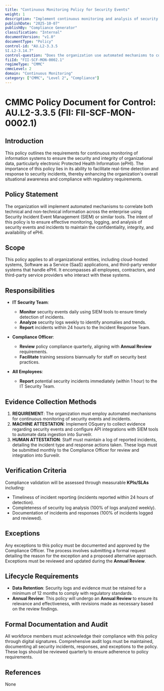 ```yaml
---
title: "Continuous Monitoring Policy for Security Events"
weight: 1
description: "Implement continuous monitoring and analysis of security events to protect ePHI and ensure compliance with regulatory requirements."
publishDate: "2025-10-07"
publishBy: "Compliance Generator"
classification: "Internal"
documentVersion: "v1.0"
documentType: "Policy"
control-id: "AU.L2-3.3.5
SI.L2-3.14.7"
control-question: "Does the organization use automated mechanisms to correlate both technical and non-technical information from across the enterprise by a Security Incident Event Manager (SIEM) or similar automated tool, to enhance organization-wide situational awareness?"
fiiId: "FII-SCF-MON-0002.1"
regimeType: "CMMC"
cmmcLevel: 2
domain: "Continuous Monitoring"
category: ["CMMC", "Level 2", "Compliance"]
---
```


# CMMC Policy Document for Control: AU.L2-3.3.5 (FII: FII-SCF-MON-0002.1)

## Introduction
This policy outlines the requirements for continuous monitoring of information systems to ensure the security and integrity of organizational data, particularly electronic Protected Health Information (ePHI). The importance of this policy lies in its ability to facilitate real-time detection and response to security incidents, thereby enhancing the organization's overall situational awareness and compliance with regulatory requirements.

## Policy Statement
The organization will implement automated mechanisms to correlate both technical and non-technical information across the enterprise using Security Incident Event Management (SIEM) or similar tools. The intent of this policy is to ensure effective monitoring, logging, and analysis of security events and incidents to maintain the confidentiality, integrity, and availability of ePHI.

## Scope
This policy applies to all organizational entities, including cloud-hosted systems, Software as a Service (SaaS) applications, and third-party vendor systems that handle ePHI. It encompasses all employees, contractors, and third-party service providers who interact with these systems.

## Responsibilities
- **IT Security Team**: 
  - **Monitor** security events daily using SIEM tools to ensure timely detection of incidents.
  - **Analyze** security logs weekly to identify anomalies and trends.
  - **Report** incidents within 24 hours to the Incident Response Team.
  
- **Compliance Officer**: 
  - **Review** policy compliance quarterly, aligning with **Annual Review** requirements.
  - **Facilitate** training sessions biannually for staff on security best practices.

- **All Employees**: 
  - **Report** potential security incidents immediately (within 1 hour) to the IT Security Team.

## Evidence Collection Methods
1. **REQUIREMENT**: The organization must employ automated mechanisms for continuous monitoring of security events and incidents.
2. **MACHINE ATTESTATION**: Implement OSquery to collect evidence regarding security events and configure API integrations with SIEM tools to automate data ingestion into Surveilr.
3. **HUMAN ATTESTATION**: Staff must maintain a log of reported incidents, detailing the incident type and response actions taken. These logs must be submitted monthly to the Compliance Officer for review and integration into Surveilr.

## Verification Criteria
Compliance validation will be assessed through measurable **KPIs/SLAs** including:
- Timeliness of incident reporting (incidents reported within 24 hours of detection).
- Completeness of security log analysis (100% of logs analyzed weekly).
- Documentation of incidents and responses (100% of incidents logged and reviewed).

## Exceptions
Any exceptions to this policy must be documented and approved by the Compliance Officer. The process involves submitting a formal request detailing the reason for the exception and a proposed alternative approach. Exceptions must be reviewed and updated during the **Annual Review**.

## Lifecycle Requirements
- **Data Retention**: Security logs and evidence must be retained for a minimum of 12 months to comply with regulatory standards.
- **Annual Review**: This policy will undergo an **Annual Review** to ensure its relevance and effectiveness, with revisions made as necessary based on the review findings.

## Formal Documentation and Audit
All workforce members must acknowledge their compliance with this policy through digital signatures. Comprehensive audit logs must be maintained, documenting all security incidents, responses, and exceptions to the policy. These logs should be reviewed quarterly to ensure adherence to policy requirements.

## References
None